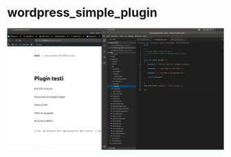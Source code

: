 # wordpress_simple_plugin

![Alt text](https://github.com/Tenuxi/wordpress_simple_plugin/blob/master/screeshot.png "Screenshot")
